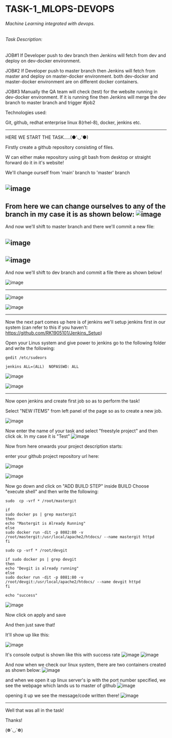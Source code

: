 # TASK-1_MLOPS-DEVOPS

###### Machine Learning integrated with devops.</br>

###### Task Description:</br>

JOB#1 If Developer push to dev branch then Jenkins will fetch from dev and deploy on dev-docker environment.</br>

JOB#2 If Developer push to master branch then Jenkins will fetch from master and deploy on master-docker environment. both dev-docker and master-docker environment are on different docker containers.

JOB#3 Manually the QA team will check (test) for the website running in dev-docker environment. If it is running fine then Jenkins will merge the dev branch to master branch and trigger #job2

Technologies used:

Git, github, redhat enterprise linux 8(rhel-8), docker, jenkins etc.
________________________________________________________________________________________

HERE WE START THE TASK.....(●'◡'●)

Firstly create a github repository consisting of files.

W can either make repository using git bash from desktop or straight forward do it in it's website!

We'll change ourself from 'main' branch to 'master' branch

![image](https://user-images.githubusercontent.com/64470404/118102215-217b7d80-b3f6-11eb-90cd-ae76a396a880.png)
-----------------------------

From here we can change ourselves to any of the branch in my case it is as shown below:
![image](https://user-images.githubusercontent.com/64470404/118102340-4c65d180-b3f6-11eb-89ff-8f664b68ddf1.png)
----------------------------

And now we'll shift to master branch and there we'll commit a new file:

![image](https://user-images.githubusercontent.com/64470404/118102480-7b7c4300-b3f6-11eb-882e-03530166e15c.png)
---------------------------

![image](https://user-images.githubusercontent.com/64470404/118102526-89ca5f00-b3f6-11eb-9eea-3b6d299a6de3.png)
-----------------------------

And now we'll shift to dev branch and commit a file there as shown below!

![image](https://user-images.githubusercontent.com/64470404/118102558-964eb780-b3f6-11eb-9cf3-ab2575433db3.png)

-------------------------
![image](https://user-images.githubusercontent.com/64470404/118102653-b1212c00-b3f6-11eb-9b32-2881131e6100.png)

![image](https://user-images.githubusercontent.com/64470404/118102677-b67e7680-b3f6-11eb-8e28-f63c00e8dac2.png)

-----------
Now the next part comes up here is of jenkins
we'll setup jenkins first in our system (can refer to this if you haven't: https://github.com/RK1905101/Jenkins_Setup)

Open your Linus system and give power to jenkins 
go to the following folder and write the following:
```
gedit /etc/sudeors

jenkins ALL=(ALL)  NOPASSWD: ALL
```
![image](https://user-images.githubusercontent.com/64470404/117955131-570c6200-b335-11eb-9b8d-420da9d654c4.png)

![image](https://user-images.githubusercontent.com/64470404/118101842-aca84380-b3f5-11eb-857c-6eb2109fd425.png)

-----------

Now open jenkins and create first job so as to perform the task!

Select "NEW ITEMS" from left panel of the page so as to create a new job.

![image](https://user-images.githubusercontent.com/64470404/118102907-f9404e80-b3f6-11eb-8b02-72f623dd9640.png)

Now enter the name of your task and select "freestyle project" and then click ok.
In my case it is "Test" 
![image](https://user-images.githubusercontent.com/64470404/118103629-c0ed4000-b3f7-11eb-92d1-e26d410fddb7.png)

Now from here onwards your project description starts:

enter your github project repository url here:

![image](https://user-images.githubusercontent.com/64470404/118104205-75876180-b3f8-11eb-89e5-830a616c168e.png)

![image](https://user-images.githubusercontent.com/64470404/118104240-82a45080-b3f8-11eb-9a36-72f9755a189c.png)

Now go down and click on "ADD BUILD STEP" inside BUILD
Choose "execute shell" and then write the following:
```
sudo  cp -vrf * /root/mastergit

if 
sudo docker ps | grep mastergit
then
echo "Mastergit is Already Running"
else
sudo docker run -dit -p 8082:80 -v /root/mastergit:/usr/local/apache2/htdocs/ --name mastergit httpd
fi

sudo cp -vrf * /root/devgit

if sudo docker ps | grep devgit
then
echo "Devgit is already running"
else
sudo docker run -dit -p 8081:80 -v /root/devgit:/usr/local/apache2/htdocs/ --name devgit httpd
fi

echo "success"
```
![image](https://user-images.githubusercontent.com/64470404/118104363-acf60e00-b3f8-11eb-974f-2b3774478e67.png)

Now click on apply and save

And then just save that!

It'll show up like this:

![image](https://user-images.githubusercontent.com/64470404/118104459-cbf4a000-b3f8-11eb-9781-1e0bc1cb1659.png)

It's console output is shown like this with success rate
![image](https://user-images.githubusercontent.com/64470404/118104608-f8102100-b3f8-11eb-8d53-a35a21a4a63c.png)
![image](https://user-images.githubusercontent.com/64470404/118104625-fe9e9880-b3f8-11eb-9f8d-a132fc9fed27.png)

And now when we check our linux system, there are two containers created as shown below:
![image](https://user-images.githubusercontent.com/64470404/118104720-1e35c100-b3f9-11eb-9294-d2522e8b2ab2.png)

and when we open it up linux server's ip with the port number specified, we see the webpage which lands us to master of github
![image](https://user-images.githubusercontent.com/64470404/118104825-42919d80-b3f9-11eb-8d7c-7dc07e2deb00.png)

opening it up we see the message/code written there!
![image](https://user-images.githubusercontent.com/64470404/118104873-53421380-b3f9-11eb-841c-1b8439f51de0.png)

--------------------

Well that was all in the task!

Thanks!

(❁´◡`❁)


